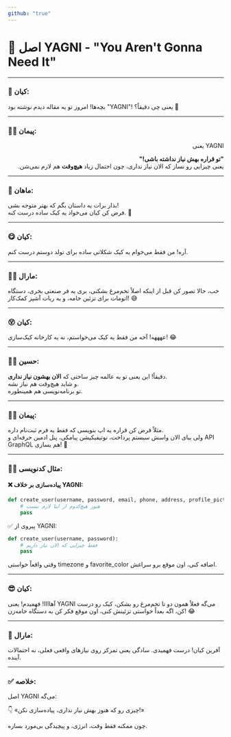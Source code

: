 ```yaml
---
github: "true"
---
```


# 🧠 اصل YAGNI - "You Aren't Gonna Need It"

---

### 🧒 کیان:

بچه‌ها! امروز تو یه مقاله دیدم نوشته بود "YAGNI"! یعنی چی دقیقاً؟ 🤔

---

### 👨‍💻 پیمان:

<div dir="rtl">

YAGNI یعنی 

**"تو قراره بهش نیاز نداشته باشی!"**  
یعنی چیزایی رو نساز که الان نیاز نداری، چون احتمال زیاد **هیچ‌وقت** هم لازم نمی‌شن.

</div>

---

### 🍰 ماهان:

بذار برات یه داستان بگم که بهتر متوجه بشی!  
فرض کن کیان می‌خواد یه کیک ساده درست کنه. 🎂

---

### 😋 کیان:

آره! من فقط می‌خوام یه کیک شکلاتی ساده برای تولد دوستم درست کنم.

---

### 👩‍🍳 مارال:

خب، حالا تصور کن قبل از اینکه اصلاً تخم‌مرغ بشکنی، بری یه فر صنعتی بخری، دستگاه اتومات برای تزئین خامه، و یه ربات آشپز کمک‌کار! 😅

---

### 😵 کیان:

عهههه! آخه من فقط یه کیک می‌خواستم، نه یه کارخانه کیک‌سازی! 😂

---

### 👨‍🏫 حسین:

دقیقاً! این یعنی تو یه عالمه چیز ساختی که **الان بهشون نیاز نداری**.  
و شاید هیچ‌وقت هم نیاز نشه.  
تو برنامه‌نویسی هم همینطوره.

---

### 👨‍💻 پیمان:

مثلاً فرض کن قراره یه اپ بنویسی که فقط یه فرم ثبت‌نام داره.  
ولی بیای الان واسش سیستم پرداخت، نوتیفیکیشن پیامکی، پنل ادمین حرفه‌ای و API GraphQL هم بسازی! 🤯

---

### 👨‍🔧 مثال کدنویسی:

#### ❌ پیاده‌سازی بر خلاف YAGNI:

```python
def create_user(username, password, email, phone, address, profile_picture, timezone, dark_mode, favorite_color):
    # هنوز هیچ‌کدوم از اینا لازم نیست
    pass
```

✅ پیروی از YAGNI:
```python
def create_user(username, password):
    # فقط چیزایی که الان نیاز داریم
    pass
```

وقتی واقعاً خواستی timezone و favorite_color اضافه کنی، اون موقع برو سراغش.

---

### 😎 کیان:
آهاااا! فهمیدم! یعنی YAGNI می‌گه فعلاً همون دو تا تخم‌مرغ رو بشکن، کیک رو درست کن،
اگه بعداً خواستی تزئینش کنی، اون موقع فکر کن به دستگاه خامه‌زن! 😂

---

### 👩 مارال:
آفرین کیان! درست فهمیدی.
سادگی یعنی تمرکز روی نیازهای واقعی فعلی، نه احتمالات آینده.

---

### ✅ خلاصه:
اصل YAGNI می‌گه:

👇 «چیزی رو که هنوز بهش نیاز نداری، پیاده‌سازی نکن!»

چون ممکنه فقط وقت، انرژی، و پیچیدگی بی‌مورد بسازه.

